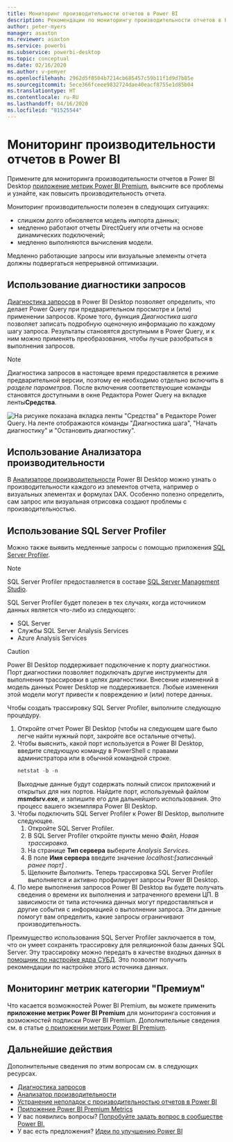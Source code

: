 ```yaml
---
title: Мониторинг производительности отчетов в Power BI
description: Рекомендации по мониторингу производительности отчетов в Power BI.
author: peter-myers
manager: asaxton
ms.reviewer: asaxton
ms.service: powerbi
ms.subservice: powerbi-desktop
ms.topic: conceptual
ms.date: 02/16/2020
ms.author: v-pemyer
ms.openlocfilehash: 2962d5f8504b7214cb685457c59b11f1d9d7b85e
ms.sourcegitcommit: 5ece366fceee9832724dae40eacf8755e1d85b04
ms.translationtype: HT
ms.contentlocale: ru-RU
ms.lasthandoff: 04/16/2020
ms.locfileid: "81525544"
---
```

# <a name="monitor-report-performance-in-power-bi"></a>Мониторинг производительности отчетов в Power BI

Примените для мониторинга производительности отчетов в Power BI Desktop [приложение метрик Power BI Premium](../service-premium-metrics-app.md), выясните все проблемы и узнайте, как повысить производительность отчета.

Мониторинг производительности полезен в следующих ситуациях:

- слишком долго обновляется модель импорта данных;
- медленно работают отчеты DirectQuery или отчеты на основе динамических подключений;
- медленно выполняются вычисления модели.

Медленно работающие запросы или визуальные элементы отчета должны подвергаться непрерывной оптимизации.

## <a name="use-query-diagnostics"></a>Использование диагностики запросов

[Диагностика запросов](/power-query/QueryDiagnostics) в Power BI Desktop позволяет определить, что делает Power Query при предварительном просмотре и (или) применении запросов. Кроме того, функция _Диагностика шага_ позволяет записать подробную оценочную информацию по каждому шагу запроса. Результаты становятся доступными в Power Query, и к ним можно применять преобразования, чтобы лучше разобраться в выполнения запросов.

> [!NOTE]
> Диагностика запросов в настоящее время предоставляется в режиме предварительной версии, поэтому ее необходимо отдельно включить в _разделе параметров_. После включения соответствующие команды становятся доступными в окне Редактора Power Query на вкладке ленты**Средства**.

![На рисунке показана вкладка ленты "Средства" в Редакторе Power Query. На ленте отображаются команды "Диагностика шага", "Начать диагностику" и "Остановить диагностику".](media/monitor-report-performance/power-query-diagnotics.png)

## <a name="use-performance-analyzer"></a>Использование Анализатора производительности

В [Анализаторе производительности](../desktop-performance-analyzer.md) Power BI Desktop можно узнать о производительности каждого из элементов отчета, например о визуальных элементах и формулах DAX. Особенно полезно определить, сам запрос или визуальная отрисовка создают проблемы с производительностью.

## <a name="use-sql-server-profiler"></a>Использование SQL Server Profiler

Можно также выявить медленные запросы с помощью приложения [SQL Server Profiler](/sql/tools/sql-server-profiler/sql-server-profiler).

> [!NOTE]
> SQL Server Profiler предоставляется в составе [SQL Server Management Studio](/sql/ssms/download-sql-server-management-studio-ssms).

SQL Server Profiler будет полезен в тех случаях, когда источником данных является что-либо из следующего:

- SQL Server
- Службы SQL Server Analysis Services
- Azure Analysis Services

> [!CAUTION]
> Power BI Desktop поддерживает подключение к порту диагностики. Порт диагностики позволяет подключать другие инструменты для выполнения трассировки в целях диагностики. Внесение изменений в модель данных Power Desktop не поддерживается. Любые изменения этой модели могут привести к повреждению и (или) потере данных.

Чтобы создать трассировку SQL Server Profiler, выполните следующую процедуру.

1. Откройте отчет Power BI Desktop (чтобы на следующем шаге было легче найти нужный порт, закройте все остальные отчеты).
1. Чтобы выяснить, какой порт используется в Power BI Desktop, введите следующую команду в PowerShell с правами администратора или в обычной командной строке.
    ```powershell
    netstat -b -n
    ```
    Выходные данные будут содержать полный список приложений и открытых для них портов. Найдите порт, используемый файлом **msmdsrv.exe**, и запишите его для дальнейшего использования. Это процесс вашего экземпляра Power BI Desktop.
1. Чтобы подключить SQL Server Profiler к Power BI Desktop, выполните следующее.
    1. Откройте SQL Server Profiler.
    1. В SQL Server Profiler откройте пункты меню _Файл_, _Новая трассировка_.
    1. На странице **Тип сервера** выберите _Analysis Services_.
    1. В поле **Имя сервера** введите значение _localhost:[записанный ранее порт]_ .
    1. Щелкните _Выполнить_. Теперь трассировка SQL Server Profiler выполняется и активно профилирует запросы Power BI Desktop.
1. По мере выполнения запросов Power BI Desktop вы будете получать сведения о времени их выполнения и затраченного времени ЦП. В зависимости от типа источника данных могут предоставляться и другие события с информацией о выполнении запроса. Эти данные помогут вам определить, какие запросы ограничивают производительность.

Преимущество использования SQL Server Profiler заключается в том, что он умеет сохранять трассировку для реляционной базы данных SQL Server. Эту трассировку можно передать в качестве входных данных в [помощник по настройке ядра СУБД](/sql/relational-databases/performance/start-and-use-the-database-engine-tuning-advisor). Это позволит получить рекомендации по настройке этого источника данных.

## <a name="monitor-premium-metrics"></a>Мониторинг метрик категории "Премиум"

Что касается возможностей Power BI Premium, вы можете применить **приложение метрик Power BI Premium** для мониторинга состояния и возможностей подписки Power BI Premium. Дополнительные сведения см. в статье [о приложении метрик Power BI Premium](../service-premium-metrics-app.md).

## <a name="next-steps"></a>Дальнейшие действия

Дополнительные сведения по этим вопросам см. в следующих ресурсах.

- [Диагностика запросов](/power-query/QueryDiagnostics)
- [Анализатор производительности](../desktop-performance-analyzer.md)
- [Устранение неполадок с производительностью отчетов в Power BI](report-performance-troubleshoot.md)
- [Приложение Power BI Premium Metrics](../service-premium-metrics-app.md)
- У вас появились вопросы? [Попробуйте задать вопрос в сообществе Power BI.](https://community.powerbi.com/)
- У вас есть предложения? [Идеи по улучшению Power BI](https://ideas.powerbi.com/)
